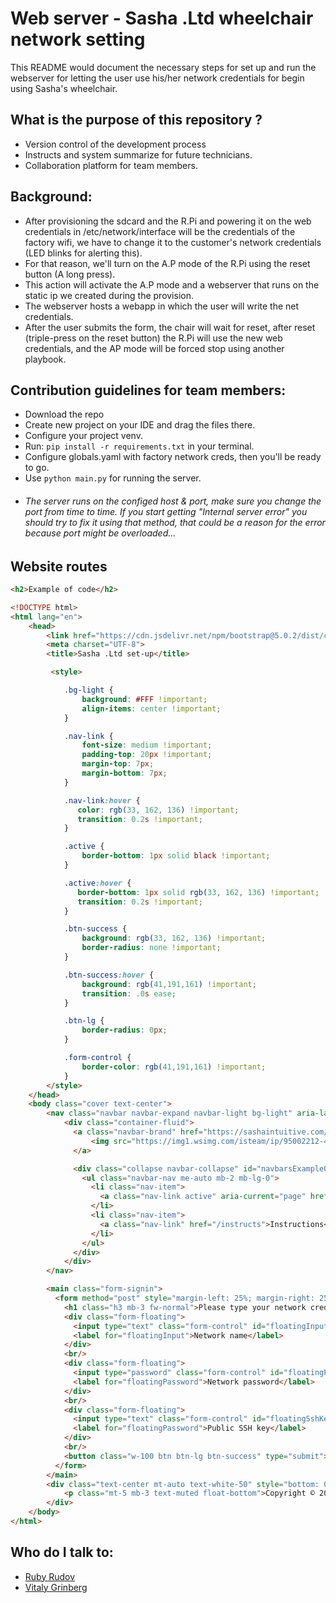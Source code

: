 # Web server - Sasha .Ltd wheelchair network setting

This README would document the necessary steps for set up and run the webserver for letting the 
user use his/her network credentials for begin using Sasha's wheelchair.

## What is the purpose of this repository ?

* Version control of the development process
* Instructs and system summarize for future technicians.
* Collaboration platform for team members.

## Background:

* After provisioning the sdcard and the R.Pi and powering it on
  the web credentials in /etc/network/interface will be the credentials
  of the factory wifi, we have to change it to the customer's network credentials (LED blinks for alerting this).
* For that reason, we'll turn on the A.P mode of the R.Pi using the reset button (A long press).
* This action will activate the A.P mode and a webserver that runs on the static ip we created during the provision.
* The webserver hosts a webapp in which the user will write the net credentials.
* After the user submits the form, the chair will wait for reset,
after reset (triple-press on the reset button) the R.Pi will use the new web credentials, and the AP mode will be forced stop using another playbook. 

## Contribution guidelines for team members:
* Download the repo
* Create new project on your IDE and drag the files there.
* Configure your project venv.  
* Run: ```pip install -r requirements.txt``` in your terminal.
* Configure globals.yaml with factory network creds, then you'll be ready to go.
* Use ```python main.py``` for running the server.
* ###### The server runs on the configed host & port, make sure you change the port from time to time. If you start getting "Internal server error" you should try to fix it using that method, that could be a reason for the error because port might be overloaded...


## Website routes ##

```html
<h2>Example of code</h2>

<!DOCTYPE html>
<html lang="en">
    <head>
        <link href="https://cdn.jsdelivr.net/npm/bootstrap@5.0.2/dist/css/bootstrap.min.css" rel="stylesheet" integrity="sha384-EVSTQN3/azprG1Anm3QDgpJLIm9Nao0Yz1ztcQTwFspd3yD65VohhpuuCOmLASjC" crossorigin="anonymous">
        <meta charset="UTF-8">
        <title>Sasha .Ltd set-up</title>

         <style>

            .bg-light {
                background: #FFF !important;
                align-items: center !important;
            }

            .nav-link {
                font-size: medium !important;
                padding-top: 20px !important;
                margin-top: 7px;
                margin-bottom: 7px;
            }

            .nav-link:hover {
               color: rgb(33, 162, 136) !important;
               transition: 0.2s !important;
            }

            .active {
                border-bottom: 1px solid black !important;
            }

            .active:hover {
               border-bottom: 1px solid rgb(33, 162, 136) !important;
               transition: 0.2s !important;
            }

            .btn-success {
                background: rgb(33, 162, 136) !important;
                border-radius: none !important;
            }

            .btn-success:hover {
                background: rgb(41,191,161) !important;
                transition: .0s ease;
            }

            .btn-lg {
                border-radius: 0px;
            }

            .form-control {
                border-color: rgb(41,191,161) !important;
            }
        </style>
    </head>
    <body class="cover text-center">
        <nav class="navbar navbar-expand navbar-light bg-light" aria-label="Fourth navbar example">
            <div class="container-fluid">
              <a class="navbar-brand" href="https://sashaintuitive.com/">
                  <img src="https://img1.wsimg.com/isteam/ip/95002212-4611-42c4-92bf-b72332290bb0/sasha%20logo.png/:/rs=h:75,cg:true,m/qt=q:100/ll">
              </a>

              <div class="collapse navbar-collapse" id="navbarsExample04">
                <ul class="navbar-nav me-auto mb-2 mb-lg-0">
                  <li class="nav-item">
                    <a class="nav-link active" aria-current="page" href="/">Set-up</a>
                  </li>
                  <li class="nav-item">
                    <a class="nav-link" href="/instructs">Instructions</a>
                  </li>
                </ul>
              </div>
            </div>
        </nav>

        <main class="form-signin">
          <form method="post" style="margin-left: 25%; margin-right: 25%; margin-top: 5%;">
            <h1 class="h3 mb-3 fw-normal">Please type your network credentials here</h1>
            <div class="form-floating">
              <input type="text" class="form-control" id="floatingInput" placeholder="NETWORK">
              <label for="floatingInput">Network name</label>
            </div>
            <br/>
            <div class="form-floating">
              <input type="password" class="form-control" id="floatingPassword" placeholder="PASSWORD">
              <label for="floatingPassword">Network password</label>
            </div>
            <br/>
            <div class="form-floating">
              <input type="text" class="form-control" id="floatingSshKey" placeholder="SSH-KEY">
              <label for="floatingPassword">Public SSH key</label>
            </div>
            <br/>
            <button class="w-100 btn btn-lg btn-success" type="submit">Submit</button>
          </form>
        </main>
        <div class="text-center mt-auto text-white-50" style="bottom: 0; position: absolute; width: 100%; text-align: center;">
            <p class="mt-5 mb-3 text-muted float-bottom">Copyright © 2017 SASHA Intuitive Ltd - All Rights Reserved.</p>
        </div>
    </body>
</html>
```

## Who do I talk to:
* [Ruby Rudov](https://github.com/rubenrudov)
* [Vitaly Grinberg](https://github.com/vitus133)
